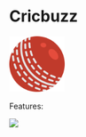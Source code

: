 # Cricbuzz
<img src="https://github.com/iArtificial/cricbuzz/blob/master/ic_cricket.png" width="100">

Features:

<img src="https://github.com/UNTILabs/SocialDistance/blob/master/play_store.png">
